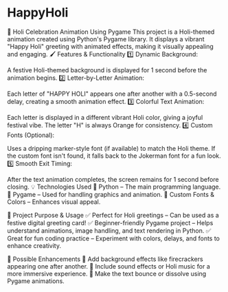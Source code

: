 # HappyHoli
🎨 Holi Celebration Animation Using Pygame This project is a Holi-themed animation created using Python's Pygame library. It displays a vibrant "Happy Holi" greeting with animated effects, making it visually appealing and engaging.
🖌️ Features & Functionality
1️⃣ Dynamic Background:

A festive Holi-themed background is displayed for 1 second before the animation begins.
2️⃣ Letter-by-Letter Animation:

Each letter of "HAPPY HOLI" appears one after another with a 0.5-second delay, creating a smooth animation effect.
3️⃣ Colorful Text Animation:

Each letter is displayed in a different vibrant Holi color, giving a joyful festival vibe.
The letter "H" is always Orange for consistency.
4️⃣ Custom Fonts (Optional):

Uses a dripping marker-style font (if available) to match the Holi theme.
If the custom font isn't found, it falls back to the Jokerman font for a fun look.
5️⃣ Smooth Exit Timing:

After the text animation completes, the screen remains for 1 second before closing.
💡 Technologies Used
🔹 Python – The main programming language.
🔹 Pygame – Used for handling graphics and animation.
🔹 Custom Fonts & Colors – Enhances visual appeal.

🎯 Project Purpose & Usage
✅ Perfect for Holi greetings – Can be used as a festive digital greeting card!
✅ Beginner-friendly Pygame project – Helps understand animations, image handling, and text rendering in Python.
✅ Great for fun coding practice – Experiment with colors, delays, and fonts to enhance creativity.

🌈 Possible Enhancements
🔹 Add background effects like firecrackers appearing one after another.
🔹 Include sound effects or Holi music for a more immersive experience.
🔹 Make the text bounce or dissolve using Pygame animations.
